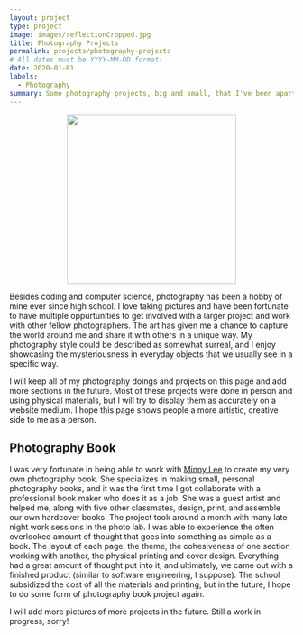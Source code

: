 ```yaml
---
layout: project
type: project
image: images/reflectionCropped.jpg
title: Photography Projects
permalink: projects/photography-projects
# All dates must be YYYY-MM-DD format!
date: 2020-01-01
labels:
  - Photography
summary: Some photography projects, big and small, that I've been apart of.
---
```


<center><img class="ui image" src="{{ site.baseurl }}/images/reflection.jpg" width="300" class="center"></center>

Besides coding and computer science, photography has been a hobby of mine ever since high school. I love taking pictures and have been fortunate to have multiple oppurtunities to get involved with a larger project and work with other fellow photographers. The art has given me a chance to capture the world around me and share it with others in a unique way. My photography style could be described as somewhat surreal, and I enjoy showcasing the mysteriousness in everyday objects that we usually see in a specific way. 

I will keep all of my photography doings and projects on this page and add more sections in the future. Most of these projects were done in person and using physical materials, but I will try to display them as accurately on a website medium. I hope this page shows people a more artistic, creative side to me as a person. 

## Photography Book

I was very fortunate in being able to work with [Minny Lee](https://www.minnylee.com/) to create my very own photography book. She specializes in making small, personal photography books, and it was the first time I got collaborate with a professional book maker who does it as a job. She was a guest artist and helped me, along with five other classmates, design, print, and assemble our own hardcover books. The project took around a month with many late night work sessions in the photo lab. I was able to experience the often overlooked amount of thought that goes into something as simple as a book. The layout of each page, the theme, the cohesiveness of one section working with another, the physical printing and cover design. Everything had a great amount of thought put into it, and ultimately, we came out with a finished product (similar to software engineering, I suppose). The school subsidized the cost of all the materials and printing, but in the future, I hope to do some form of photography book project again.

I will add more pictures of more projects in the future. Still a work in progress, sorry!



